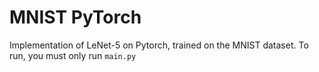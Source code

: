 # MNIST PyTorch

Implementation of LeNet-5 on Pytorch, trained on the MNIST dataset. To run, you must only run `main.py`